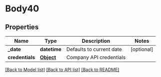 # Body40

## Properties
Name | Type | Description | Notes
------------ | ------------- | ------------- | -------------
**_date** | **datetime** | Defaults to current date | [optional] 
**credentials** | [**Object**](Object.md) | Company API credentials | 

[[Back to Model list]](../README.md#documentation-for-models) [[Back to API list]](../README.md#documentation-for-api-endpoints) [[Back to README]](../README.md)

